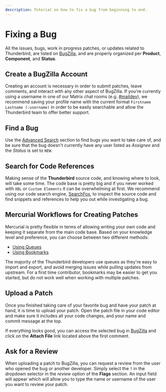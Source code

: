 ```yaml
---
description: Tutorial on how to fix a bug from beginning to end.
---
```


# Fixing a Bug

All the issues, bugs, work in progress patches, or updates related to Thunderbird, are listed on [BugZilla](https://bugzilla.mozilla.org), and are properly organized per **Product**, **Component**, and **Status**.

## Create a BugZilla Account

Creating an account is necessary in order to submit patches, leave comments, and interact with any other aspect of BugZilla. If you're currently using a username in one of our Matrix chat rooms \(e.g. [\#maildev](https://chat.mozilla.org/#/room/#maildev:mozilla.org)\), we recommend saving your profile name with the current format `Firstname Lastname (:username)` in order to be easily searchable and allow the Thunderbird team to offer better support.

## Find a Bug

Use the [Advanced Search](https://bugzilla.mozilla.org/query.cgi?format=advanced) section to find bugs you want to take care of, and be sure that the bug doesn't currently have any user listed as _Assignee_ and the _Status_ is set to `NEW`.

## Search for Code References

Making sense of the **Thunderbird** source code, and knowing where to look, will take some time. The code base is pretty big and if you never worked with `XBL` or `Custom Elements` it can be overwhelming at first. We recommend using our code search engine, [SearchFox](https://searchfox.org/comm-central/source/), to inspect the source code and find snippets and references to help you out while investigating a bug.

## Mercurial Workflows for Creating Patches

Mercurial is pretty flexible in terms of allowing writing your own code and keeping it separate from the main code base. Based on your knowledge level and preference, you can choose between two different methods:

* [Using Queues](using-mercurial-queues.md)
* [Using Bookmarks](using-mercurial-bookmarks.md)

The majority of the Thunderbird developers use queues as they're easy to import and export, and avoid merging issues while pulling updates from upstream. For a first time contributor, bookmarks may be easier to get you started, but do not work well when working with multiple patches.

## Upload a Patch

Once you finished taking care of your favorite bug and have your patch at hand, it is time to upload your patch. Open the patch file in your code editor and make sure it includes all your code changes, and your name and commit message at the top.

If everything looks good, you can access the selected bug in [BugZilla](https://bugzilla.mozilla.org) and click on the **Attach File** link located above the first comment.

## Ask for a Review

When uploading a patch to BugZilla, you can request a review from the user who opened the bug or another developer. Simply select the `?` in the dropdown selector in the _review_ option of the **Flags** section. An input field will appear which will allow you to type the name or username of the user you want to review your patch.

